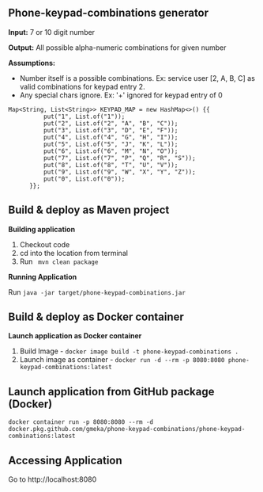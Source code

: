 Phone-keypad-combinations generator
-

**Input:** 7 or 10 digit number

**Output:** All possible alpha-numeric combinations for given number

**Assumptions:**
  - Number itself is a possible combinations. Ex: service user [2, A, B, C] as valid combinations for keypad entry 2.
  - Any special chars ignore. Ex: '+' ignored for keypad entry of 0
  
  ``` 
Map<String, List<String>> KEYPAD_MAP = new HashMap<>() {{
            put("1", List.of("1"));
            put("2", List.of("2", "A", "B", "C"));
            put("3", List.of("3", "D", "E", "F"));
            put("4", List.of("4", "G", "H", "I"));
            put("5", List.of("5", "J", "K", "L"));
            put("6", List.of("6", "M", "N", "O"));
            put("7", List.of("7", "P", "Q", "R", "S"));
            put("8", List.of("8", "T", "U", "V"));
            put("9", List.of("9", "W", "X", "Y", "Z"));
            put("0", List.of("0"));
        }};
```

Build & deploy as Maven project
-
**Building application**

1. Checkout code 
2. cd into the location from terminal
3. Run
 ` mvn clean package`
 
 **Running Application**
 
 Run `java -jar target/phone-keypad-combinations.jar`
 
 Build & deploy as Docker container
 -
 **Launch application as Docker container**
 1. Build Image - `docker image build -t phone-keypad-combinations .`
 2. Launch image as container - `docker run -d --rm -p 8080:8080 phone-keypad-combinations:latest`
 
 Launch application from GitHub package (Docker)
 -
 ```docker container run -p 8080:8080 --rm -d docker.pkg.github.com/gmeka/phone-keypad-combinations/phone-keypad-combinations:latest```
 
 **Accessing Application**
  -
  Go to http://localhost:8080
